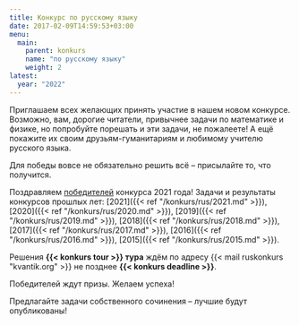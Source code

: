 ```yaml
---
title: Конкурс по русскому языку
date: 2017-02-09T14:59:53+03:00
menu:
  main:
    parent: konkurs
    name: "по русскому языку"
    weight: 2
latest: 
  year: "2022"
---
```


Приглашаем всех желающих принять участие в нашем новом конкурсе. Возможно, вам, дорогие читатели, привычнее задачи по математике и физике, но попробуйте порешать и эти задачи, не пожалеете! А ещё покажите их своим друзьям-гуманитариям и любимому учителю русского языка.

Для победы вовсе не обязательно решить всё – присылайте то, что получится.

Поздравляем [победителей](winners/2021.pdf) конкурса 2021 года!
Задачи и результаты конкурсов прошлых лет: 
[2021]({{< ref "/konkurs/rus/2021.md" >}}),
[2020]({{< ref "/konkurs/rus/2020.md" >}}),
[2019]({{< ref "/konkurs/rus/2019.md" >}}),
[2018]({{< ref "/konkurs/rus/2018.md" >}}),
[2017]({{< ref "/konkurs/rus/2017.md" >}}),
[2016]({{< ref "/konkurs/rus/2016.md" >}}),
[2015]({{< ref "/konkurs/rus/2015.md" >}}).


Решения **{{< konkurs tour >}} тура** ждём по адресу {{< mail ruskonkurs "kvantik.org" >}} не позднее **{{< konkurs deadline >}}**.

Победителей ждут призы. Желаем успеха!

Предлагайте задачи собственного сочинения – лучшие будут опубликованы!




